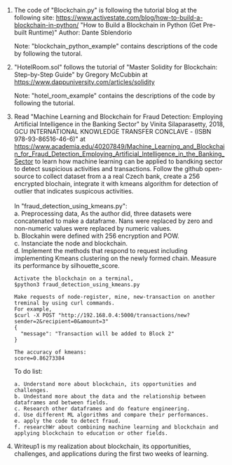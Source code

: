 1. The code of "Blockchain.py" is following the tutorial blog at the following site:
https://www.activestate.com/blog/how-to-build-a-blockchain-in-python/
"How to Build a Blockchain in Python (Get Pre-built Runtime)"
Author: Dante Sblendorio

    Note: "blockchain_python_example" contains descriptions of the code by following the tutoral.

2. "HotelRoom.sol" follows the tutorial of "Master Solidity for Blockchain: Step-by-Step Guide" by Gregory McCubbin
at https://www.dappuniversity.com/articles/solidity

    Note: "hotel_room_example" contains the descriptions of the code by following the tutorial.
    
3. Read "Machine Learning and Blockchain for Fraud Detection: Employing Artificial Intelligence in the Banking Sector" by Vinita Silaparasetty, 2018, GCU INTERNATIONAL KNOWLEDGE TRANSFER CONCLAVE - (ISBN 978-93-86516-46-6)" at https://www.academia.edu/40207849/Machine_Learning_and_Blockchain_for_Fraud_Detection_Employing_Artificial_Intelligence_in_the_Banking_Sector to learn how machine learning can be applied to bandking sector to detect suspicious activities and transactions. Follow the github open-source to collect dataset from a a real Czech bank, create a 256 encrypted blochain, integrate it with kmeans algorithm for detection of outlier that indicates suspicous activities.<br />  
    In "fraud_detection_using_kmeans.py":<br />
    a. Preprocessing data, 
       As the author did, three datasets were concatenated to make a dataframe.
       Nans were replaced by zero and non-numeric values were replaced by numeric values.<br />
    b. Blockahin were defined with 256 encryption and POW.<br />
    c. Instanciate the node and blockchain.<br />
    d. Implement the methods that respond to request including implementing Kmeans clustering on the newly formed chain. Measure its performance by silhouette_score.<br />
    ```
    Activate the blockchain on a terminal,
    $python3 fraud_detection_using_kmeans.py

    Make requests of node-register, mine, new-transaction on another treminal by using curl commands.
    For example, 
    $curl -X POST "http://192.168.0.4:5000/transactions/new?sender=2&recipient=0&amount=3"
    {
      "message": "Transaction will be added to Block 2"
    }
    
    The accuracy of kmeans:
    score=0.86273384
    ````

    To do list:
      
    ````
    a. Understand more about blockchain, its opportunities and challenges.
    b. Undestand more about the data and the relationship between dataframes and between fields.
    c. Research other dataframes and do feature engineering. 
    d. Use different ML algorithms and compare their performances.
    e. apply the code to detect fraud.
    f. researchWr about combining machine learning and blockchain and applying blockchain to education or other fields.
    ````
4. Writeup1 is my realization about blockchain, its opportunities, challenges, and applications during the first two weeks of learning.
